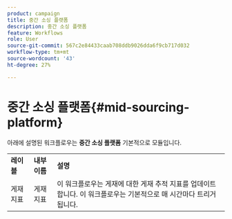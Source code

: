 ```yaml
---
product: campaign
title: 중간 소싱 플랫폼
description: 중간 소싱 플랫폼
feature: Workflows
role: User
source-git-commit: 567c2e84433caab708ddb9026dda6f9cb717d032
workflow-type: tm+mt
source-wordcount: '43'
ht-degree: 27%

---
```



# 중간 소싱 플랫폼{#mid-sourcing-platform}



아래에 설명된 워크플로우는 **중간 소싱 플랫폼** 기본적으로 모듈입니다.

<table> 
 <tbody> 
  <tr> 
   <td> <strong>레이블</strong><br /> </td> 
   <td> <strong>내부 이름</strong><br /> </td> 
   <td> <strong>설명</strong><br /> </td> 
  </tr> 
  <tr> 
   <td> <span class="uicontrol">게재 지표</span> <br /> </td> 
   <td> <span class="uicontrol">게재 지표</span> <br /> </td> 
   <td> 이 워크플로우는 게재에 대한 게재 추적 지표를 업데이트합니다. 이 워크플로우는 기본적으로 매 시간마다 트리거됩니다.<br /> </td> 
  </tr> 
 </tbody> 
</table>

